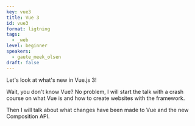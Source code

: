 ```yaml
---
key: vue3
title: Vue 3
id: vue3
format: ligtning
tags:
  - _web
level: beginner
speakers:
  - gaute_meek_olsen
draft: false
---
```


Let's look at what's new in Vue.js 3!

Wait, you don't know Vue? No problem, I will start the talk with a crash course on what Vue is and how to create websites with the framework.

Then I will talk about what changes have been made to Vue and the new Composition API.